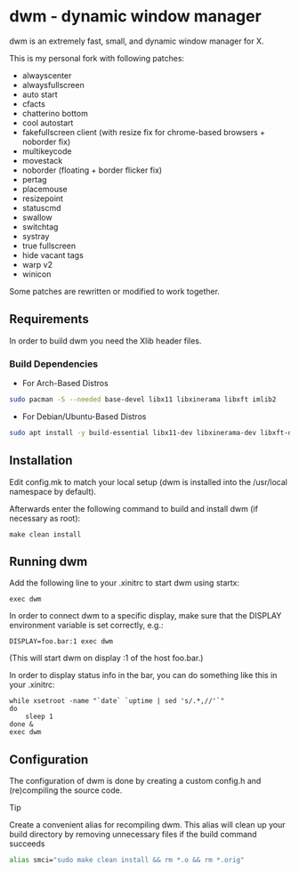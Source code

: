 dwm - dynamic window manager
============================
dwm is an extremely fast, small, and dynamic window manager for X.

This is my personal fork with following patches:

+ alwayscenter
+ alwaysfullscreen
+ auto start
+ cfacts
+ chatterino bottom
+ cool autostart
+ fakefullscreen client (with resize fix for chrome-based browsers + noborder fix)
+ multikeycode
+ movestack
+ noborder (floating + border flicker fix)
+ pertag
+ placemouse
+ resizepoint
+ statuscmd
+ swallow
+ switchtag
+ systray
+ true fullscreen
+ hide vacant tags
+ warp v2
+ winicon

Some patches are rewritten or modified to work together.


Requirements
------------
In order to build dwm you need the Xlib header files.

### Build Dependencies

- For Arch-Based Distros

```bash
sudo pacman -S --needed base-devel libx11 libxinerama libxft imlib2
```

- For Debian/Ubuntu-Based Distros

```bash
sudo apt install -y build-essential libx11-dev libxinerama-dev libxft-dev libimblib2-dev
```

Installation
------------
Edit config.mk to match your local setup (dwm is installed into
the /usr/local namespace by default).

Afterwards enter the following command to build and install dwm (if
necessary as root):

    make clean install


Running dwm
-----------
Add the following line to your .xinitrc to start dwm using startx:

    exec dwm

In order to connect dwm to a specific display, make sure that
the DISPLAY environment variable is set correctly, e.g.:

    DISPLAY=foo.bar:1 exec dwm

(This will start dwm on display :1 of the host foo.bar.)

In order to display status info in the bar, you can do something
like this in your .xinitrc:

    while xsetroot -name "`date` `uptime | sed 's/.*,//'`"
    do
    	sleep 1
    done &
    exec dwm


Configuration
-------------
The configuration of dwm is done by creating a custom config.h
and (re)compiling the source code.

>[!TIP]
> Create a convenient alias for recompiling dwm. This alias will clean up your build directory by removing unnecessary files if the build command succeeds
> ```bash
> alias smci="sudo make clean install && rm *.o && rm *.orig"
> ```

